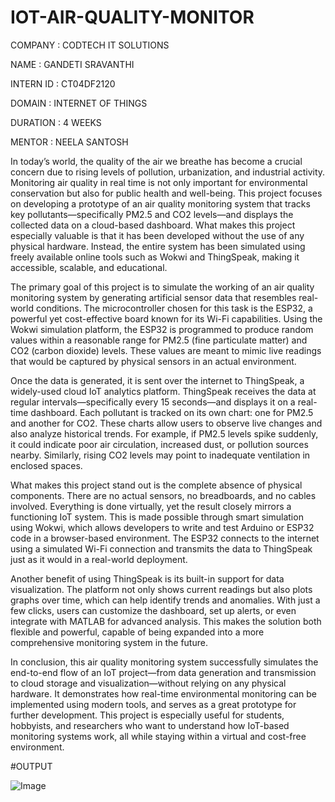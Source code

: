 # IOT-AIR-QUALITY-MONITOR

COMPANY : CODTECH IT SOLUTIONS

NAME : GANDETI SRAVANTHI

INTERN ID : CT04DF2120

DOMAIN : INTERNET OF THINGS

DURATION : 4 WEEKS

MENTOR : NEELA SANTOSH

In today’s world, the quality of the air we breathe has become a crucial concern due to rising levels of pollution, urbanization, and industrial activity. Monitoring air quality in real time is not only important for environmental conservation but also for public health and well-being. This project focuses on developing a prototype of an air quality monitoring system that tracks key pollutants—specifically PM2.5 and CO2 levels—and displays the collected data on a cloud-based dashboard. What makes this project especially valuable is that it has been developed without the use of any physical hardware. Instead, the entire system has been simulated using freely available online tools such as Wokwi and ThingSpeak, making it accessible, scalable, and educational.

The primary goal of this project is to simulate the working of an air quality monitoring system by generating artificial sensor data that resembles real-world conditions. The microcontroller chosen for this task is the ESP32, a powerful yet cost-effective board known for its Wi-Fi capabilities. Using the Wokwi simulation platform, the ESP32 is programmed to produce random values within a reasonable range for PM2.5 (fine particulate matter) and CO2 (carbon dioxide) levels. These values are meant to mimic live readings that would be captured by physical sensors in an actual environment.

Once the data is generated, it is sent over the internet to ThingSpeak, a widely-used cloud IoT analytics platform. ThingSpeak receives the data at regular intervals—specifically every 15 seconds—and displays it on a real-time dashboard. Each pollutant is tracked on its own chart: one for PM2.5 and another for CO2. These charts allow users to observe live changes and also analyze historical trends. For example, if PM2.5 levels spike suddenly, it could indicate poor air circulation, increased dust, or pollution sources nearby. Similarly, rising CO2 levels may point to inadequate ventilation in enclosed spaces.

What makes this project stand out is the complete absence of physical components. There are no actual sensors, no breadboards, and no cables involved. Everything is done virtually, yet the result closely mirrors a functioning IoT system. This is made possible through smart simulation using Wokwi, which allows developers to write and test Arduino or ESP32 code in a browser-based environment. The ESP32 connects to the internet using a simulated Wi-Fi connection and transmits the data to ThingSpeak just as it would in a real-world deployment.

Another benefit of using ThingSpeak is its built-in support for data visualization. The platform not only shows current readings but also plots graphs over time, which can help identify trends and anomalies. With just a few clicks, users can customize the dashboard, set up alerts, or even integrate with MATLAB for advanced analysis. This makes the solution both flexible and powerful, capable of being expanded into a more comprehensive monitoring system in the future.

In conclusion, this air quality monitoring system successfully simulates the end-to-end flow of an IoT project—from data generation and transmission to cloud storage and visualization—without relying on any physical hardware. It demonstrates how real-time environmental monitoring can be implemented using modern tools, and serves as a great prototype for further development. This project is especially useful for students, hobbyists, and researchers who want to understand how IoT-based monitoring systems work, all while staying within a virtual and cost-free environment.

#OUTPUT

![Image](https://github.com/user-attachments/assets/3e99b7f2-c74e-494b-80dd-71e226cb6231)
